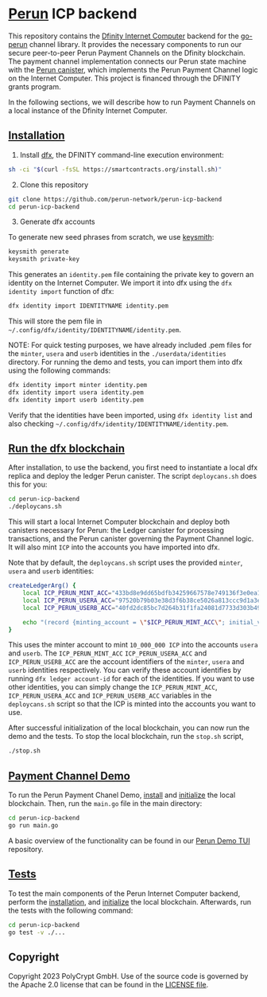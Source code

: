 # [Perun](https://perun.network/) ICP backend

This repository contains the [Dfinity Internet Computer](https://dfinity.org/) backend for the [go-perun](https://github.com/perun-network/go-perun) channel library. It provides the necessary components to run our secure peer-to-peer Perun Payment Channels on the Dfinity blockchain. The payment channel implementation connects our Perun state machine with the [Perun canister](https://github.com/perun-network/perun-icp-canister), which implements the Perun Payment Channel logic on the Internet Computer. This project is financed through the DFINITY grants program.

In the following sections, we will describe how to run Payment Channels on a local instance of the Dfinity Internet Computer.


## [Installation](#installation)

1. Install [dfx](https://internetcomputer.org/docs/current/references/cli-reference/dfx-parent), the DFINITY command-line execution environment:
```sh
sh -ci "$(curl -fsSL https://smartcontracts.org/install.sh)"
```

2. Clone this repository
```sh
git clone https://github.com/perun-network/perun-icp-backend
cd perun-icp-backend
```

3. Generate dfx accounts

To generate new seed phrases from scratch, we use [keysmith](https://github.com/dfinity/keysmith):

```sh
keysmith generate
keysmith private-key
```

This generates an ```identity.pem``` file containing the private key to govern an identity on the Internet Computer. We import it into dfx using the ```dfx identity import``` function of dfx:

```sh
dfx identity import IDENTITYNAME identity.pem
```

This will store the pem file in ```~/.config/dfx/identity/IDENTITYNAME/identity.pem```.

NOTE: For quick testing purposes, we have already included .pem files for the ```minter```, ```usera``` and ```userb``` identities in the ```./userdata/identities``` directory. For running the demo and tests, you can import them into dfx using the following commands:

```sh
dfx identity import minter identity.pem
dfx identity import usera identity.pem
dfx identity import userb identity.pem
```

Verify that the identities have been imported, using ```dfx identity list``` and also checking ```~/.config/dfx/identity/IDENTITYNAME/identity.pem```.

## [Run the dfx blockchain](#run~the~dfx~blockchain)

After installation, to use the backend, you first need to instantiate a local dfx replica and deploy the ledger Perun canister. The script ```deploycans.sh``` does this for you:

```sh
cd perun-icp-backend
./deploycans.sh
```

This will start a local Internet Computer blockchain and deploy both canisters necessary for Perun: the Ledger canister for processing transactions, and the Perun canister governing the Payment Channel logic. It will also mint ```ICP``` into the accounts you have imported into dfx. 

Note that by default, the ```deploycans.sh``` script uses the provided ```minter```, ```usera``` and ```userb``` identities:

```sh
createLedgerArg() {
    local ICP_PERUN_MINT_ACC="433bd8e9dd65bdfb34259667578e749136f3e0ea1566e10af1e0dd324cbd9144"
    local ICP_PERUN_USERA_ACC="97520b79b03e38d3f6b38ce5026a813ccc9d1a3e830edb6df5970e6ca6ad84be"
    local ICP_PERUN_USERB_ACC="40fd2dc85bc7d264b31f1fa24081d7733d303b49b7df84e3d372338f460aa678"

    echo "(record {minting_account = \"$ICP_PERUN_MINT_ACC\"; initial_values = vec { record { \"$ICP_PERUN_USERA_ACC\"; record { e8s=10_000_000} }; record { \"$ICP_PERUN_USERB_ACC\"; record { e8s=10_000_000 } }}; send_whitelist = vec {}})"
}
```

This uses the minter account to mint ```10_000_000 ICP``` into the accounts ```usera``` and ```userb```.  The ```ICP_PERUN_MINT_ACC``` ```ICP_PERUN_USERA_ACC``` and ```ICP_PERUN_USERB_ACC``` are the account identifiers of the ```minter```, ```usera``` and ```userb``` identities respectively. You can verify these account identifies by running ```dfx ledger account-id``` for each of the identities. If you want to use other identities, you can simply change the ```ICP_PERUN_MINT_ACC```, ```ICP_PERUN_USERA_ACC``` and ```ICP_PERUN_USERB_ACC``` variables in the ```deploycans.sh``` script so that the ICP is minted into the accounts you want to use.

After successful initialization of the local blockchain, you can now run the demo and the tests. To stop the local blockchain, run the ```stop.sh``` script,

```sh
./stop.sh
```

## [Payment Channel Demo](#payment~channel~demo)

To run the Perun Payment Chanel Demo, [install](##installation) and [initialize](#run-the-dfx-blockchain) the local blockchain. Then, run the ```main.go``` file in the main directory:

```sh
cd perun-icp-backend
go run main.go
```

A basic overview of the functionality can be found in our [Perun Demo TUI](https://github.com/perun-network/perun-demo-tui) repository. 

## [Tests](#tests)

To test the main components of the Perun Internet Computer backend, perform the [installation](##installation), and [initialize](#run-the-dfx-blockchain) the local blockchain. Afterwards, run the tests with the following command:

```sh
cd perun-icp-backend
go test -v ./...
```

## Copyright

Copyright 2023 PolyCrypt GmbH. Use of the source code is governed by the Apache 2.0 license that can be found in the [LICENSE file](LICENSE).